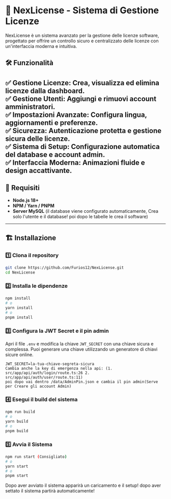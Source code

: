 # 🚀 NexLicense - Sistema di Gestione Licenze  

NexLicense è un sistema avanzato per la gestione delle licenze software, progettato per offrire un controllo sicuro e centralizzato delle licenze con un'interfaccia moderna e intuitiva.  

## 🛠️ Funzionalità  

✅ **Gestione Licenze**: Crea, visualizza ed elimina licenze dalla dashboard.  
✅ **Gestione Utenti**: Aggiungi e rimuovi account amministratori.  
✅ **Impostazioni Avanzate**: Configura lingua, aggiornamenti e preferenze.  
✅ **Sicurezza**: Autenticazione protetta e gestione sicura delle licenze.  
✅ **Sistema di Setup**: Configurazione automatica del database e account admin.  
✅ **Interfaccia Moderna**: Animazioni fluide e design accattivante.  
---

## 📌 Requisiti  

- **Node.js 18+**  
- **NPM / Yarn / PNPM**  
- **Server MySQL** (il database viene configurato automaticamente, Crea solo l'utente e il database! poi dopo le tabelle le crea il software)  

---

## 🏗️ Installazione  

### 1️⃣ **Clona il repository**  

```bash
git clone https://github.com/Furios12/NexLicense.git
cd NexLicense
```

### 2️⃣ **Installa le dipendenze**

```bash
npm install
# o
yarn install
# o
pnpm install
```

### 3️⃣ **Configura la JWT Secret e il pin admin**

Apri il file `.env` e modifica la chiave `JWT_SECRET` con una chiave sicura e complessa. Puoi generare una chiave utilizzando un generatore di chiavi sicure online.

```properties
JWT_SECRET=la-tua-chiave-segreta-sicura
Cambia anche la key di emergenza nella api: (1. src/app/api/auth/login/route.ts:26 2. src/app/api/auth/user/route.ts:11)
poi dopo vai dentro /data/AdminPin.json e cambia il pin admin(Serve per Creare gli account Admin)
```

### 4️⃣ **Esegui il build del sistema**

```bash
npm run build
# o
yarn build
# o
pnpm build
```

### 5️⃣ **Avvia il Sistema**

```bash
npm run start (Consigliato)
# o
yarn start
# o
pnpm start
```

Dopo aver avviato il sistema apparirà un caricamento e il setup! dopo aver settato il sistema partirà automaticamente!

